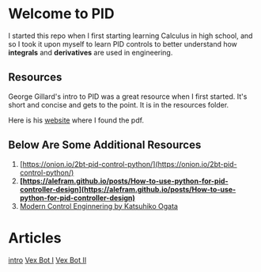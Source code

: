 # Welcome to PID

I started this repo when I first starting learning Calculus in high school, and so I took it upon myself to learn PID controls to better understand how **integrals** and **derivatives** are used in engineering.

## Resources

George Gillard's intro to PID was a great resource when I first started. It's short and concise and gets to the point. It is in the resources folder.

Here is his [website](https://georgegillard.com/) where I found the pdf.

## Below Are Some Additional Resources

1. [https://onion.io/2bt-pid-control-python/](https://onion.io/2bt-pid-control-python/) 
2. **[https://alefram.github.io/posts/How-to-use-python-for-pid-controller-design](https://alefram.github.io/posts/How-to-use-python-for-pid-controller-design)**
3. [Modern Control Enginnering by Katsuhiko Ogata](https://ia601706.us.archive.org/33/items/modern-control-engineering/Modern%20Control%20Engineering.pdf)

# Articles

[intro](https://github.com/Gob1inSharks/python-pid/blob/main/mass-spring-damper-system/doc.md)
[Vex Bot I](https://github.com/Gob1inSharks/python-pid/blob/main/vex-bot-system/doc.md)
[Vex Bot II](www.bing.com)
